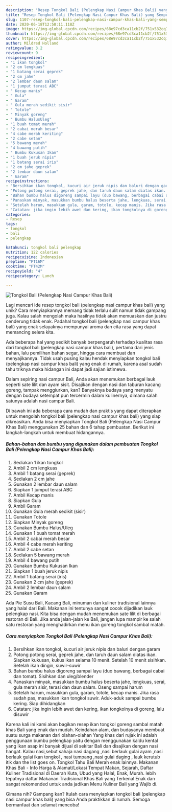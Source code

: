 ```yaml
---
description: "Resep Tongkol Bali (Pelengkap Nasi Campur Khas Bali) yang Sempurna"
title: "Resep Tongkol Bali (Pelengkap Nasi Campur Khas Bali) yang Sempurna"
slug: 1107-resep-tongkol-bali-pelengkap-nasi-campur-khas-bali-yang-sempurna
date: 2020-06-18T12:50:11.118Z
image: https://img-global.cpcdn.com/recipes/68e97cd3ca11cb2f/751x532cq70/tongkol-bali-pelengkap-nasi-campur-khas-bali-foto-resep-utama.jpg
thumbnail: https://img-global.cpcdn.com/recipes/68e97cd3ca11cb2f/751x532cq70/tongkol-bali-pelengkap-nasi-campur-khas-bali-foto-resep-utama.jpg
cover: https://img-global.cpcdn.com/recipes/68e97cd3ca11cb2f/751x532cq70/tongkol-bali-pelengkap-nasi-campur-khas-bali-foto-resep-utama.jpg
author: Mildred Holland
ratingvalue: 3.2
reviewcount: 9
recipeingredient:
- "1 ikan tongkol"
- "2 cm lengkuas"
- "1 batang serai geprek"
- "2 cm jahe"
- "2 lembar daun salam"
- "1 jumput terasi ABC"
- " Kecap manis"
- " Gula"
- " Garam"
- " Gula merah sedikit sisir"
- " Totole"
- " Minyak goreng"
- " Bumbu HalusUleg"
- "1 buah tomat merah"
- "2 cabai merah besar"
- "4 cabe merah keriting"
- "2 cabe setan"
- "5 bawang merah"
- "4 bawang putih"
- " Bumbu Kukusan Ikan"
- "1 buah jeruk nipis"
- "1 batang serai iris"
- "2 cm jahe geprek"
- "2 lembar daun salam"
- " Garam"
recipeinstructions:
- "Bersihkan ikan tongkol, kucuri air jeruk nipis dan baluri dengan garam"
- "Potong potong serai, geprek jahe, dan taruh daun salam diatas ikan. Siapkan kukusan, kukus ikan selama 10 menit. Setelah 10 menit sisihkan. Setelah ikan dingin, suwir-suwir"
- "Bahan bumbu halus digoreng sampai layu (duo bawang, berbagai cabai dan tomat). Sisihkan dan uleg/blender"
- "Panaskan minyak, masukkan bumbu halus beserta jahe, lengkuas, serai, gula merah sisir, terasi dan daun salam. Oseng sampai harum"
- "Setelah harum, masukkan gula, garam, totole, kecap manis. Jika rasa sudah pas, masukkan ikan tongkol suwir. Aduk-aduk sampai bumbu kering. Siap dihidangkan"
- "Catatan: jika ingin lebih awet dan kering, ikan tongkolnya di goreng, lalu disuwir"
categories:
- Resep
tags:
- tongkol
- bali
- pelengkap

katakunci: tongkol bali pelengkap 
nutrition: 122 calories
recipecuisine: Indonesian
preptime: "PT16M"
cooktime: "PT42M"
recipeyield: "4"
recipecategory: Lunch

---
```



![Tongkol Bali (Pelengkap Nasi Campur Khas Bali)](https://img-global.cpcdn.com/recipes/68e97cd3ca11cb2f/751x532cq70/tongkol-bali-pelengkap-nasi-campur-khas-bali-foto-resep-utama.jpg)

Lagi mencari ide resep tongkol bali (pelengkap nasi campur khas bali) yang unik? Cara menyiapkannya memang tidak terlalu sulit namun tidak gampang juga. Kalau salah mengolah maka hasilnya tidak akan memuaskan dan justru cenderung tidak enak. Padahal tongkol bali (pelengkap nasi campur khas bali) yang enak selayaknya mempunyai aroma dan cita rasa yang dapat memancing selera kita.

Ada beberapa hal yang sedikit banyak berpengaruh terhadap kualitas rasa dari tongkol bali (pelengkap nasi campur khas bali), pertama dari jenis bahan, lalu pemilihan bahan segar, hingga cara membuat dan menyajikannya. Tidak usah pusing kalau hendak menyiapkan tongkol bali (pelengkap nasi campur khas bali) yang enak di rumah, karena asal sudah tahu triknya maka hidangan ini dapat jadi sajian istimewa.

Dalam sepiring nasi campur Bali, Anda akan menemukan berbagai lauk seperti sate lilit dan ayam sisit. Disajikan dengan nasi dan taburan kacang goreng, tampak menggiurkan, kan? Banyaknya budaya yang menyatu dengan budaya setempat pun tercermin dalam kulinernya, dimana salah satunya adalah nasi campur Bali.


Di bawah ini ada beberapa cara mudah dan praktis yang dapat diterapkan untuk mengolah tongkol bali (pelengkap nasi campur khas bali) yang siap dikreasikan. Anda bisa menyiapkan Tongkol Bali (Pelengkap Nasi Campur Khas Bali) menggunakan 25 bahan dan 6 tahap pembuatan. Berikut ini langkah-langkah untuk membuat hidangannya.

<!--inarticleads1-->

##### Bahan-bahan dan bumbu yang digunakan dalam pembuatan Tongkol Bali (Pelengkap Nasi Campur Khas Bali):

1. Sediakan 1 ikan tongkol
1. Ambil 2 cm lengkuas
1. Ambil 1 batang serai (geprek)
1. Sediakan 2 cm jahe
1. Gunakan 2 lembar daun salam
1. Siapkan 1 jumput terasi ABC
1. Ambil  Kecap manis
1. Siapkan  Gula
1. Ambil  Garam
1. Gunakan  Gula merah sedikit (sisir)
1. Gunakan  Totole
1. Siapkan  Minyak goreng
1. Gunakan  Bumbu Halus/Uleg
1. Gunakan 1 buah tomat merah
1. Ambil 2 cabai merah besar
1. Ambil 4 cabe merah keriting
1. Ambil 2 cabe setan
1. Sediakan 5 bawang merah
1. Ambil 4 bawang putih
1. Gunakan  Bumbu Kukusan Ikan
1. Siapkan 1 buah jeruk nipis
1. Ambil 1 batang serai (iris)
1. Gunakan 2 cm jahe (geprek)
1. Ambil 2 lembar daun salam
1. Gunakan  Garam


Ada Pie Susu Bali, Kacang Bali, minuman dan kuliner tradisional lainnya yang halal dari Bali. Makanan ini tentunya sangat cocok dijadikan lauk pelengkap nasi. Kita bisa dengan mudah menemukan sate lilit di berbagai restoran di Bali. Jika anda jalan-jalan ke Bali, jangan lupa mampir ke salah satu restoran yang menghadirkan menu ikan goreng tongkol sambal matah. 

<!--inarticleads2-->

##### Cara menyiapkan Tongkol Bali (Pelengkap Nasi Campur Khas Bali):

1. Bersihkan ikan tongkol, kucuri air jeruk nipis dan baluri dengan garam
1. Potong potong serai, geprek jahe, dan taruh daun salam diatas ikan. Siapkan kukusan, kukus ikan selama 10 menit. Setelah 10 menit sisihkan. Setelah ikan dingin, suwir-suwir
1. Bahan bumbu halus digoreng sampai layu (duo bawang, berbagai cabai dan tomat). Sisihkan dan uleg/blender
1. Panaskan minyak, masukkan bumbu halus beserta jahe, lengkuas, serai, gula merah sisir, terasi dan daun salam. Oseng sampai harum
1. Setelah harum, masukkan gula, garam, totole, kecap manis. Jika rasa sudah pas, masukkan ikan tongkol suwir. Aduk-aduk sampai bumbu kering. Siap dihidangkan
1. Catatan: jika ingin lebih awet dan kering, ikan tongkolnya di goreng, lalu disuwir


Karena kali ini kami akan bagikan resep ikan tongkol goreng sambal matah khas Bali yang enak dan mudah. Keindahan alam, dan budayanya membuat suatu surga makanan dari olahan-olahan Yang khas dari rujak ini adalah penggunaan bumbu pelengkap yaitu dengan menggunakan kaldu kental yang Ikan asap ini banyak dijual di sekitar Bali dan disajikan dengan nasi hangat. Kalau nasi,sebut sahaja nasi dagang ,nasi berlauk gulai ayam ,nasi berlauk gulai ikan tongkol , nasi tumpang ,nasi gulai daging , lauk kerutub itik dan the list goes on. Tongkol Tahu Bali Merah enak lainnya. Makanan Khas Bali - Info Harga &amp; Alamat/Lokasi Tempat Makan, Sejarah, Daftar Kuliner Tradisional di Daerah Kuta, Ubud yang Halal, Enak, Murah. lebih tepatnya daftar Makanan Tradisional Khas Bali yang Terkenal Enak dan sangat rekomended untuk anda jadikan Menu Kuliner Bali yang Wajib di. 

Gimana nih? Gampang kan? Itulah cara menyiapkan tongkol bali (pelengkap nasi campur khas bali) yang bisa Anda praktikkan di rumah. Semoga bermanfaat dan selamat mencoba!

